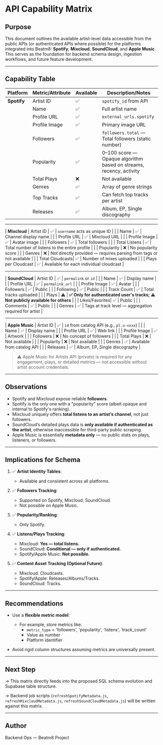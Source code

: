 # API Capability Matrix

## Purpose

This document outlines the available artist-level data accessible from the public APIs (or authenticated APIs where possible) for the platforms integrated into Beatm8: **Spotify**, **Mixcloud**, **SoundCloud**, and **Apple Music**. This serves as the foundation for backend schema design, ingestion workflows, and future feature development.

---

## Capability Table

| Platform   | Metric/Attribute | Available | Description/Notes                                                                      |
|-------------|------------------|-----------|----------------------------------------------------------------------------------------|
| **Spotify** | Artist ID        | ✅        | `spotify_id` from API                                                                  |
|             | Name             | ✅        | Full artist name                                                                       |
|             | Profile URL      | ✅        | `external_urls.spotify`                                                                |
|             | Profile Image    | ✅        | Primary image URL                                                                      |
|             | Followers        | ✅        | `followers.total` — Total followers (static number)                                   |
|             | Popularity       | ✅        | 0–100 score — Opaque algorithm based on streams, recency, activity                    |
|             | Total Plays      | ❌        | Not available                                                                          |
|             | Genres           | ✅        | Array of genre strings                                                                 |
|             | Top Tracks       | ✅        | Can fetch top tracks per artist                                                        |
|             | Releases         | ✅        | Album, EP, Single discography                                                          |

---

| **Mixcloud** | Artist ID       | ✅        | `username` acts as unique ID                                                          |
|               | Name            | ✅        | Channel display name                                                                  |
|               | Profile URL     | ✅        | Mixcloud URL                                                                          |
|               | Profile Image   | ✅        | Avatar image                                                                          |
|               | Followers       | ✅        | Total followers                                                                       |
|               | Total Listens   | ✅        | Total number of listens to the entire profile                                         |
|               | Popularity      | ❌        | No popularity score                                                                   |
|               | Genres          | ❌        | Not directly provided — requires parsing from tags or not available                   |
|               | Total Cloudcasts| ✅        | Number of mixes uploaded                                                              |
|               | Plays per Cloudcast | ✅    | Available for each individual cloudcast                                               |

---

| **SoundCloud** | Artist ID      | ✅        | `permalink` or `id`                                                                   |
|                 | Name           | ✅        | Display name                                                                          |
|                 | Profile URL    | ✅        | `permalink_url`                                                                       |
|                 | Profile Image  | ✅        | Avatar                                                                                |
|                 | Followers      | ✅        | Public                                                                                |
|                 | Following      | ✅        | Public                                                                                |
|                 | Track Count    | ✅        | Total tracks uploaded                                                                 |
|                 | Plays          | ⚠️        | **✅ Only for authenticated user's tracks; ⚠️ Not publicly available for others**      |
|                 | Likes/Favorites| ✅        | Public                                                                                |
|                 | Comments       | ✅        | Public                                                                                |
|                 | Genres         | ✅        | Tags at track level — aggregation required for artist                                 |

---

| **Apple Music** | Artist ID      | ✅        | `id` from catalog API (e.g., `pl.u-xxxx`)                                             |
|                  | Name           | ✅        | Display name                                                                          |
|                  | Profile URL    | ✅        | Web link                                                                              |
|                  | Profile Image  | ✅        | Artwork                                                                               |
|                  | Followers      | ❌        | No concept of followers                                                               |
|                  | Total Plays    | ❌        | Not available                                                                         |
|                  | Popularity     | ❌        | Not available                                                                         |
|                  | Genres         | ✅        | Available from catalog API                                                            |
|                  | Releases       | ✅        | Album, EP, Single discography                                                         |

> ⚠️ Apple Music for Artists API (private) is required for any engagement, plays, or detailed metrics — not accessible without artist account credentials.

---

## Observations

- Spotify and Mixcloud expose reliable **followers**.
- Spotify is the only one with a "popularity" score (albeit opaque and internal to Spotify's ranking).
- Mixcloud uniquely offers **total listens to an artist’s channel**, not just followers.
- SoundCloud’s detailed plays data is **only available if authenticated as the artist**, otherwise inaccessible for third-party public scraping.
- Apple Music is essentially **metadata only** — no public stats on plays, listeners, or followers.

---

## Implications for Schema

1. ✅ **Artist Identity Tables**:
   - Available and consistent across all platforms.

2. ✅ **Followers Tracking**:
   - Supported on Spotify, Mixcloud, SoundCloud.
   - Not possible on Apple Music.

3. ✅ **Popularity/Ranking**:
   - Only Spotify.

4. ✅ **Listens/Plays Tracking**:
   - Mixcloud: **Yes — total listens.**
   - SoundCloud: **Conditional — only if authenticated.**
   - Spotify/Apple Music: **Not possible.**

5. ✅ **Content Asset Tracking (Optional Future)**:
   - Mixcloud: Cloudcasts.
   - Spotify/Apple: Releases/Albums/Tracks.
   - SoundCloud: Tracks.

---

## Recommendations

- Use a **flexible metric model**:
  - For example, store metrics like:
    - `metric_type` = 'followers', 'popularity', 'listens', 'track_count'
    - Value as number
    - Platform identifier

- Avoid rigid column structures assuming metrics are universally present.

---

## Next Step

→ This matrix directly feeds into the proposed SQL schema evolution and Supabase table structure.

→ Backend job scripts (`refreshSpotifyMetadata.js`, `refreshMixcloudMetadata.js`, `refreshSoundCloudMetadata.js`) will be written against this matrix.

---

## Author
Backend Ops — Beatm8 Project
